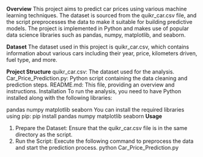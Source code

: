 **Overview**
This project aims to predict car prices using various machine learning techniques. The dataset is sourced from the quikr_car.csv file, and the script preprocesses the data to make it suitable for building predictive models. The project is implemented in Python and makes use of popular data science libraries such as pandas, numpy, matplotlib, and seaborn.

**Dataset**
The dataset used in this project is quikr_car.csv, which contains information about various cars including their year, price, kilometers driven, fuel type, and more.

**Project Structure**
quikr_car.csv: The dataset used for the analysis.
Car_Price_Prediction.py: Python script containing the data cleaning and prediction steps.
README.md: This file, providing an overview and instructions.
Installation
To run the analysis, you need to have Python installed along with the following libraries:

pandas
numpy
matplotlib
seaborn
You can install the required libraries using pip:
pip install pandas numpy matplotlib seaborn
**Usage**
1. Prepare the Dataset: Ensure that the quikr_car.csv file is in the same directory as the script.
2. Run the Script: Execute the following command to preprocess the data and start the prediction process.
python Car_Price_Prediction.py
